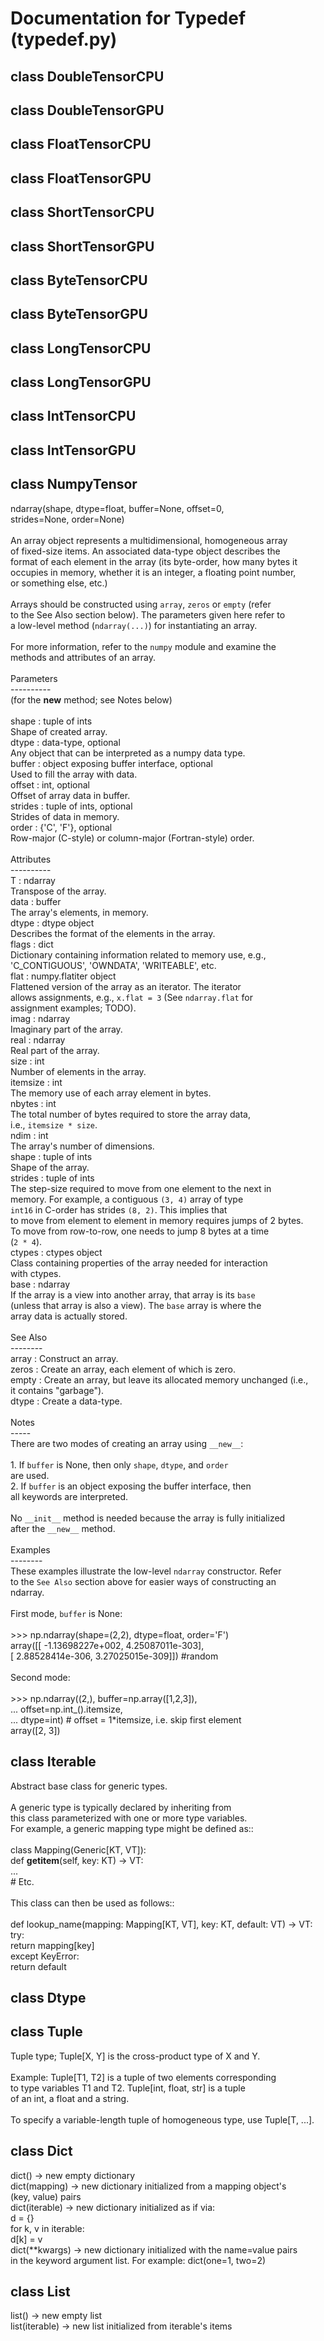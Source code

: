 # Documentation for Typedef (typedef.py)

## class DoubleTensorCPU


## class DoubleTensorGPU


## class FloatTensorCPU


## class FloatTensorGPU


## class ShortTensorCPU


## class ShortTensorGPU


## class ByteTensorCPU


## class ByteTensorGPU


## class LongTensorCPU


## class LongTensorGPU


## class IntTensorCPU


## class IntTensorGPU


## class NumpyTensor
ndarray(shape, dtype=float, buffer=None, offset=0,<br />        strides=None, order=None)<br /><br />An array object represents a multidimensional, homogeneous array<br />of fixed-size items.  An associated data-type object describes the<br />format of each element in the array (its byte-order, how many bytes it<br />occupies in memory, whether it is an integer, a floating point number,<br />or something else, etc.)<br /><br />Arrays should be constructed using `array`, `zeros` or `empty` (refer<br />to the See Also section below).  The parameters given here refer to<br />a low-level method (`ndarray(...)`) for instantiating an array.<br /><br />For more information, refer to the `numpy` module and examine the<br />methods and attributes of an array.<br /><br />Parameters<br />----------<br />(for the __new__ method; see Notes below)<br /><br />shape : tuple of ints<br />    Shape of created array.<br />dtype : data-type, optional<br />    Any object that can be interpreted as a numpy data type.<br />buffer : object exposing buffer interface, optional<br />    Used to fill the array with data.<br />offset : int, optional<br />    Offset of array data in buffer.<br />strides : tuple of ints, optional<br />    Strides of data in memory.<br />order : {'C', 'F'}, optional<br />    Row-major (C-style) or column-major (Fortran-style) order.<br /><br />Attributes<br />----------<br />T : ndarray<br />    Transpose of the array.<br />data : buffer<br />    The array's elements, in memory.<br />dtype : dtype object<br />    Describes the format of the elements in the array.<br />flags : dict<br />    Dictionary containing information related to memory use, e.g.,<br />    'C_CONTIGUOUS', 'OWNDATA', 'WRITEABLE', etc.<br />flat : numpy.flatiter object<br />    Flattened version of the array as an iterator.  The iterator<br />    allows assignments, e.g., ``x.flat = 3`` (See `ndarray.flat` for<br />    assignment examples; TODO).<br />imag : ndarray<br />    Imaginary part of the array.<br />real : ndarray<br />    Real part of the array.<br />size : int<br />    Number of elements in the array.<br />itemsize : int<br />    The memory use of each array element in bytes.<br />nbytes : int<br />    The total number of bytes required to store the array data,<br />    i.e., ``itemsize * size``.<br />ndim : int<br />    The array's number of dimensions.<br />shape : tuple of ints<br />    Shape of the array.<br />strides : tuple of ints<br />    The step-size required to move from one element to the next in<br />    memory. For example, a contiguous ``(3, 4)`` array of type<br />    ``int16`` in C-order has strides ``(8, 2)``.  This implies that<br />    to move from element to element in memory requires jumps of 2 bytes.<br />    To move from row-to-row, one needs to jump 8 bytes at a time<br />    (``2 * 4``).<br />ctypes : ctypes object<br />    Class containing properties of the array needed for interaction<br />    with ctypes.<br />base : ndarray<br />    If the array is a view into another array, that array is its `base`<br />    (unless that array is also a view).  The `base` array is where the<br />    array data is actually stored.<br /><br />See Also<br />--------<br />array : Construct an array.<br />zeros : Create an array, each element of which is zero.<br />empty : Create an array, but leave its allocated memory unchanged (i.e.,<br />        it contains "garbage").<br />dtype : Create a data-type.<br /><br />Notes<br />-----<br />There are two modes of creating an array using ``__new__``:<br /><br />1. If `buffer` is None, then only `shape`, `dtype`, and `order`<br />   are used.<br />2. If `buffer` is an object exposing the buffer interface, then<br />   all keywords are interpreted.<br /><br />No ``__init__`` method is needed because the array is fully initialized<br />after the ``__new__`` method.<br /><br />Examples<br />--------<br />These examples illustrate the low-level `ndarray` constructor.  Refer<br />to the `See Also` section above for easier ways of constructing an<br />ndarray.<br /><br />First mode, `buffer` is None:<br /><br />>>> np.ndarray(shape=(2,2), dtype=float, order='F')<br />array([[ -1.13698227e+002,   4.25087011e-303],<br />       [  2.88528414e-306,   3.27025015e-309]])         #random<br /><br />Second mode:<br /><br />>>> np.ndarray((2,), buffer=np.array([1,2,3]),<br />...            offset=np.int_().itemsize,<br />...            dtype=int) # offset = 1*itemsize, i.e. skip first element<br />array([2, 3])


## class Iterable
Abstract base class for generic types.<br /><br />A generic type is typically declared by inheriting from<br />this class parameterized with one or more type variables.<br />For example, a generic mapping type might be defined as::<br /><br />  class Mapping(Generic[KT, VT]):<br />      def __getitem__(self, key: KT) -> VT:<br />          ...<br />      # Etc.<br /><br />This class can then be used as follows::<br /><br />  def lookup_name(mapping: Mapping[KT, VT], key: KT, default: VT) -> VT:<br />      try:<br />          return mapping[key]<br />      except KeyError:<br />          return default


## class Dtype


## class Tuple
Tuple type; Tuple[X, Y] is the cross-product type of X and Y.<br /><br />Example: Tuple[T1, T2] is a tuple of two elements corresponding<br />to type variables T1 and T2.  Tuple[int, float, str] is a tuple<br />of an int, a float and a string.<br /><br />To specify a variable-length tuple of homogeneous type, use Tuple[T, ...].


## class Dict
dict() -> new empty dictionary<br />dict(mapping) -> new dictionary initialized from a mapping object's<br />    (key, value) pairs<br />dict(iterable) -> new dictionary initialized as if via:<br />    d = {}<br />    for k, v in iterable:<br />        d[k] = v<br />dict(**kwargs) -> new dictionary initialized with the name=value pairs<br />    in the keyword argument list.  For example:  dict(one=1, two=2)


## class List
list() -> new empty list<br />list(iterable) -> new list initialized from iterable's items

